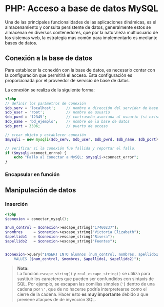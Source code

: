 PHP: Acceso a base de datos MySQL
=======================================
Una de las principales funcionalidades de las aplicaciones dinámicas, es el
almacenamiento y consulta persistente de datos, generalmente estos se almacenan
en diversos contenedores, que por la naturaleza multiusuario de los sistemas web,
la estrategia más común para implementarlo es mediante bases de datos.

Conexión a la base de datos
---------------------------------------

Para establecer la conexión con la base de datos, es necesario contar con
la configuración que permitirá el acceso. Esta configuración es proporcionada
por el proveedor de servicio de base de datos.

La conexión se realiza de la siguiente forma:
```php
<?php
// definir los parámetros de conexión
$db_serv = 'localhost';     // nombre o dirección del servidor de base de datos
$db_user = 'root';          // nombre de usuario
$db_pwrd = '12345';         // contraseña asociada al usuario (si existe)
$db_name = 'bd_ejemplo';    // nombre de la base de datos
$db_port = 3306;            // puerto de acceso 

// crear objeto y establecer conexión
$mysqli = new mysqli($db_serv, $db_user, $db_pwrd, $db_name, $db_port);

// verificar si la conexión fue fallida y reportar el fallo.
if ($mysqli->conect_errno) {
    echo "Fallo al conectar a MySQL: $mysqli->connect_error";
}
```

### Encapsular en función



Manipulación de datos
---------------------------------------

### Inserción

```php
<?php
$conexion = conectar_mysql();

$num_control = $conexion->escape_string("17460237");
$nombres     = $conexion->escape_string("Victoria Elizabeth");
$apellido1   = $conexion->escape_string("Rivera");
$apellido2   = $conexion->escape_string("Fuentes");


$conexion->query("INSERT INTO alumnos (num_control, nombres, apellido1, apellido2)
    VALUES ($num_control, $nombres, $apellido1, $apellido2)");
```

> **Nota:**  
> La función `escape_string()` y `real_escape_string()` se utiliza para
> sustituir los caracteres que pueden ser confundidos con sintaxis de SQL.
> Por ejemplo, se escapan las comillas simples (`'`) dentro de una cadena por
> `\'`, que de no hacerse podría interpretearse como el cierre de la cadena.
> Hacer esto **es muy importante** debido a que previene ataques de de inyección
> SQL.